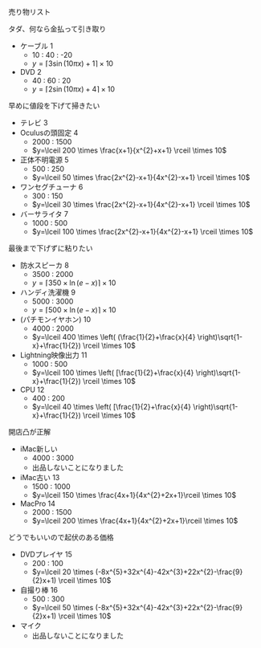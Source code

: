 売り物リスト

タダ、何なら金払って引き取り

- ケーブル 1
  - 10 : 40 : -20
  - $y= \lceil 3\sin \left( 10\pi x \right)+1 \rceil \times 10$
- DVD 2
  - 40 : 60 : 20
  - $y= \lceil 2\sin \left( 10\pi x \right)+4 \rceil \times 10$

早めに値段を下げて掃きたい

- テレビ 3
- Oculusの頭固定 4
  - 2000 : 1500
  - $y=\lceil 200 \times \frac{x+1}{x^{2}+x+1} \rceil \times 10$
- 正体不明電源 5
  - 500 : 250
  - $y=\lceil 50 \times \frac{2x^{2}-x+1}{4x^{2}-x+1} \rceil \times 10$
- ワンセグチューナ 6
  - 300 : 150
  - $y=\lceil 30 \times \frac{2x^{2}-x+1}{4x^{2}-x+1} \rceil \times 10$
- バーサライタ 7
  - 1000 : 500
  - $y=\lceil 100 \times \frac{2x^{2}-x+1}{4x^{2}-x+1} \rceil \times 10$

最後まで下げずに粘りたい

- 防水スピーカ 8
  - 3500 : 2000
  - $y=\lceil 350 \times \ln \left( e-x \right) \rceil \times 10$
- ハンディ洗濯機 9
  - 5000 : 3000
  - $y=\lceil 500 \times \ln \left( e-x \right) \rceil \times 10$
- (パチモンイヤホン) 10
  - 4000 : 2000
  - $y=\lceil 400 \times \left( (\frac{1}{2}+\frac{x}{4} \right)\sqrt{1-x}+\frac{1}{2}) \rceil \times 10$
- Lightning映像出力 11
  - 1000 : 500
  - $y=\lceil 100 \times \left( [\frac{1}{2}+\frac{x}{4} \right)\sqrt{1-x}+\frac{1}{2}) \rceil \times 10$
- CPU 12
  - 400 : 200
  - $y=\lceil 40 \times \left( [\frac{1}{2}+\frac{x}{4} \right)\sqrt{1-x}+\frac{1}{2}) \rceil \times 10$

開店凸が正解

- iMac新しい
  - 4000 : 3000
  - 出品しないことになりました
- iMac古い 13
  - 1500 : 1000
  - $y=\lceil 150 \times \frac{4x+1}{4x^{2}+2x+1}\rceil \times 10$
- MacPro 14
  - 2000 : 1500
  - $y=\lceil 200 \times \frac{4x+1}{4x^{2}+2x+1}\rceil \times 10$

どうでもいいので起伏のある価格

- DVDプレイヤ 15
  - 200 : 100
  - $y=\lceil 20 \times (-8x^{5}+32x^{4}-42x^{3}+22x^{2}-\frac{9}{2}x+1) \rceil \times 10$
- 自撮り棒 16
  - 500 : 300
  - $y=\lceil 50 \times (-8x^{5}+32x^{4}-42x^{3}+22x^{2}-\frac{9}{2}x+1) \rceil \times 10$
- マイク
  - 出品しないことになりました
